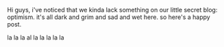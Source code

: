 Hi guys, i've noticed that we kinda lack something on our little secret blog: optimism. it's all dark and grim and sad and wet here. so here's a happy post.

la la la al la la la la la
